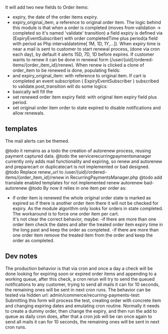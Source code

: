 It will add two new fields to Order items:
  - expiry, the date of the order items expiry.
  - expiry_original_item, a reference to original order item.
The logic behind this module is that when a order is completed (moves from validation -> completed so it's named 'validate' transition) a field expiry is defined via (ExpiryEventSubscriber) with order completedTime plus period(a field with period as Php intervaldatetime[ 1M, 1D, 1Y,...]).
When expiry time is near a mail is sent to customer to start renewal process, (done via cron each day), by default it alerts 15D, 7D, 1D before expires. If customer wants to renew it can be done in renewal form (/user/{uid}/ordered-items/{order_item_id}/renew).
When renew is clicked a clone of order_item to be renewed is done, populating fields:
 - and expiry_original_item: with reference to original item.
If cart is completed an event subscription ( ExpiryEventSubscriber ) subscribed to validate.post_transition will do some logics:
  - basically will fill the 
  - set renewed order item expiry field: with original item expiry field plus period.
  - set original order item order to state expired to disable notifications and
    allow renewals.

## templates
The mail alerts can be themed.

@todo it remains as a todo the creation of autorenew process, reusing payment captured data.
@todo the servicerecurringpaymentsmanager currently only adds mail functionality and expiring, so renew and autorenew and preparecart or duplicatecart is not implemented or bad designed.
@todo Replace renew_url to /user/{uid}/ordered-items/{order_item_id}/renew in RecurringPaymentsManager.php
@todo add translate enabled templates for not implemented renew autorenew bad-autorenew
@todo By now it relies in one item per order as:
  - if order item is renewed the whole original order state is marked as expired so if
    there is another order item there it will not be checked for expiry. As the module algorithm only looks for orders in state completed. The workaround is to force one order item per cart.  
    It's not clear the correct behavior, maybe:
      -if there are more than one order item check the dates and alter the treated order item expiry time in the long past and keep the order as completed.
      -if there are more than one order item  remove the treated item from the order and keep the order as completed.

## Dev notes
The production behavior is that via cron and once a day a check will be done looking for expiring soon or expired order items and appending to a working queue, after this check, a cron rerun will try to send the queued notifications to any customer, trying to send all mails it can for 10 seconds, the remaining ones will be sent in next cron runs. 
The behavior can be tested via hidden url: admin/commerce/recurring-payments-test: Submitting this form will process the test, creating order with concrete item and changing expiring dates and emulating cron routine. Normally it needs to create a dummy order, then change the expiry, and then run the add to queue as daily cron does, after that a cron job will be ran once again to send all mails it can for 10 seconds, the remaining ones will be sent in next cron runs. 
